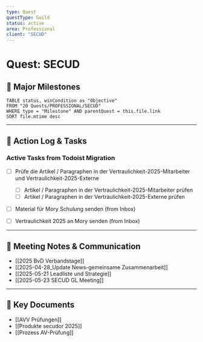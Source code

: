 ```yaml
---
type: Quest
questType: Guild
status: active
area: Professional
client: "SECUD"
---
```


# Quest: SECUD

## 🚀 Major Milestones

```dataview
TABLE status, winCondition as "Objective"
FROM "20 Quests/PROFESSIONAL/SECUD"
WHERE type = "Milestone" AND parentQuest = this.file.link
SORT file.mtime desc
```

---

## 📝 Action Log & Tasks

### Active Tasks from Todoist Migration
- [ ] Prüfe die Artikel / Paragraphen in der Vertraulichkeit-2025-Mitarbeiter und Vertraulichkeit-2025-Externe
  - [ ] Artikel / Paragraphen in der Vertraulichkeit-2025-Mitarbeiter prüfen
  - [ ] Artikel / Paragraphen in der Vertraulichkeit-2025-Externe prüfen
- [ ] Material für Mory Schulung senden (from Inbox)
- [ ] Vertraulichkeit 2025 an Mory senden (from Inbox)


---
## 💬 Meeting Notes & Communication
- [[2025 BvD Verbandstage]]
- [[2025-04-28_Update News-gemeinsame Zusammenarbeit]]
- [[2025-05-21 Leadliste und Strategie]]
- [[2025-05-23 SECUD GL Meeting]]

---
## 📎 Key Documents
- [[AVV Prüfungen]]
- [[Produkte secudor 2025]]
- [[Prozess AV-Prüfung]]
